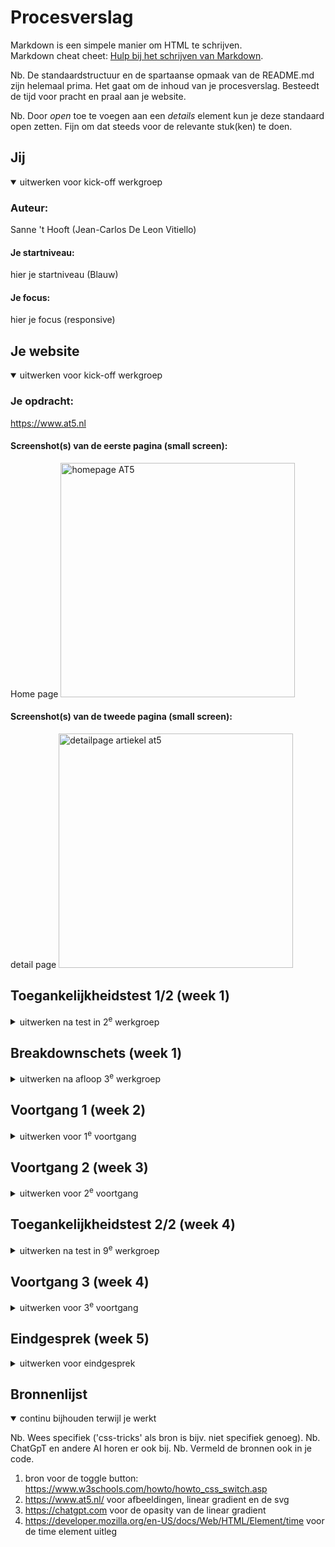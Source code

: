 # Procesverslag
Markdown is een simpele manier om HTML te schrijven.  
Markdown cheat cheet: [Hulp bij het schrijven van Markdown](https://github.com/adam-p/markdown-here/wiki/Markdown-Cheatsheet).

Nb. De standaardstructuur en de spartaanse opmaak van de README.md zijn helemaal prima. Het gaat om de inhoud van je procesverslag. Besteedt de tijd voor pracht en praal aan je website.

Nb. Door *open* toe te voegen aan een *details* element kun je deze standaard open zetten. Fijn om dat steeds voor de relevante stuk(ken) te doen.





## Jij

<details open>
  <summary>uitwerken voor kick-off werkgroep</summary>

  ### Auteur:
  Sanne 't Hooft (Jean-Carlos De Leon Vitiello)

  #### Je startniveau:
  hier je startniveau (Blauw)

  #### Je focus:
  hier je focus (responsive)
 
</details>





## Je website

<details open>
  <summary>uitwerken voor kick-off werkgroep</summary>

  ### Je opdracht:
  https://www.at5.nl

  #### Screenshot(s) van de eerste pagina (small screen): 
  Home page
  <img src="readme-images/Frame 2.png" width="375px" alt="homepage AT5">

  #### Screenshot(s) van de tweede pagina (small screen):
  detail page 
  <img src="readme-images/Frame 4.png" width="375px" alt="detailpage artiekel at5">
 
</details>



## Toegankelijkheidstest 1/2 (week 1)

<details>
  <summary>uitwerken na test in 2<sup>e</sup> werkgroep</summary>

  ### Bevindingen
  - de meeste titels zijn H1
  - er zitten veel errors
  - screen reader skipt de knop actueel.
  - at5 gebruikjt de standaard browser focus state


</details>



## Breakdownschets (week 1)

<details>
  <summary>uitwerken na afloop 3<sup>e</sup> werkgroep</summary>

  ### de hele pagina: 
  <img src="readme-images/Frame 1.png" width="375px" alt="breakdown van de hele pagina">

  ### dynamisch deel (bijv menu): 
  <img src="readme-images/Untitled.jpg" width="375px" alt="breakdown van een dynamisch deel">

</details>





## Voortgang 1 (week 2)

<details>
  <summary>uitwerken voor 1<sup>e</sup> voortgang</summary>

  ### Stand van zaken
  <img src="readme-images/Scherm­afbeelding 2024-10-29 om 17.06.14.png" width="375px" alt="uitomst opdracht 1">


  ### Agenda voor meeting
  samen met je groepje opstellen

  | Jean-Carlo     | Mila               | Teun         | student 4        |
  | ---            | ---                | ---          | ---              |
  | HTML/CSS       | en dit             | en ik dit    | en dan ik dat    |
  | Checken        | dit als er tijd is | nog een punt | dit wil ik zeker |
  |positionabsolute| ...                | ...          | ...              |
   grid

  ### Verslag van meeting
  hier na afloop snel de uitkomsten van de meeting vastleggen

  - Ik moet letten op de volgorde van mijn html eerst de htjes en dan de ptjes
  - meer wit ruimte tussen codes om het overzichtelijk te houden
  - ruim de code op die niet gebruikt worden.
  - gebruik order om de h2 onder de P te krijgen

</details>





## Voortgang 2 (week 3)

<details>
  <summary>uitwerken voor 2<sup>e</sup> voortgang</summary>

  ### Stand van zaken
  hier dit ging goed & dit was lastig (neem ook screenshots op van delen van je website en code)


  ### Agenda voor meeting
  samen met je groepje opstellen

  | Jean-c  1      | student 2          | student 3    | student 4        |
  | ---            | ---                | ---          | ---              |
  | Grid uitleg    | en dit             | en ik dit    | en dan ik dat    |
  |                | dit als er tijd is | nog een punt | dit wil ik zeker |
  | ...            | ...                | ...          | ...              |


  ### Verslag van meeting
  hier na afloop snel de uitkomsten van de meeting vastleggen

  - Ik liep vast met de grid maar dat is door een beetje ermee te oefenen tijdens de meeting wel gelukt

</details>





## Toegankelijkheidstest 2/2 (week 4)

<details>
  <summary>uitwerken na test in 9<sup>e</sup> werkgroep</summary>

  ### Bevindingen
  - ik heb de code voor de focus state toegevoegd in mijn css ookal gebruikt AT5 de standaard focus state
  - Ik moet de skip knop voor de screen reader nog toevoegen.
  - ik heb geen animaties in mijn ontwerp
  voor de rest werkte alles goed

</details>





## Voortgang 3 (week 4)

<details>
  <summary>uitwerken voor 3<sup>e</sup> voortgang</summary>

  ### Stand van zaken
  de hamburger menu maken ging wel goed maar reageerde niet als ik erop klikte.
  <img src="readme-images/Scherm­afbeelding 2024-10-29 om 17.03.59.png" width="375px" alt="uitomst opdracht 1">


  ### Agenda voor meeting
  samen met je groepje opstellen

  | jean-c         | student 2          | student 3    | student 4        |
  | ---            | ---                | ---          | ---              |
  | hamburger menu | en dit             | en ik dit    | en dan ik dat    |
  | opent niet     | dit als er tijd is | nog een punt | dit wil ik zeker |
  | ...            | ...                | ...          | ...              |


  ### Verslag van meeting
  hier na afloop snel de uitkomsten van de meeting vastleggen

  - Inplaats van hoofdletters te typen in de html gebruik transform propperty om de tekst in hoofdletters te veranderen
  - de hamburger menu kon ik niet openen omdat de z-index te laag was waardoor er iets voor de knop stond.
  - de html ziet er goed uit en is semantisch correct 
  - snel beginnen met de tweede pagina anders ga ik het niet halen.

</details>





## Eindgesprek (week 5)

<details>
  <summary>uitwerken voor eindgesprek</summary>

  ### Je uitkomst - karakteristiek screenshots:
  <img src="readme-images/dummy-plaatje.jpg" width="375px" alt="uitomst opdracht 1">


  ### Dit ging goed/Heb ik geleerd: 
  De grid was in het begin heel lastig maar na een tijde ermee te werken heb ik het wel onder controlle. Ik vond het vooral handig hoe makkelijk je kan aangeven waar je een element wilt hebben door simpel de collumn en de row aan te geven. Dat is veel handiger dan de flexbox naar mijn mening. ook was het leren van responsive design heel handig en leerzaam.

  <img src="readme-images/Grid.png" width="375px" alt="top">


  ### Dit was lastig/Is niet gelukt:
  At5 heeft een laad meer knop waarbij de SVG 360 grade draait wanneer je hoverd erop en wanneer je weer uit hoverd dan draait het terug. Ik kreeg de eerste draai aan de praat maar het draaide bij mij niet terug. Ik heb veel geprobeerd maar ik kwam er helaas niet uit waardoor ik het opgegeven.

  <img src="readme-images/hover-in-hover-out.png" width="375px" alt="bummer">
</details>





## Bronnenlijst

<details open>
  <summary>continu bijhouden terwijl je werkt</summary>

  Nb. Wees specifiek ('css-tricks' als bron is bijv. niet specifiek genoeg). 
  Nb. ChatGpT en andere AI horen er ook bij.
  Nb. Vermeld de bronnen ook in je code.

  1. bron voor de toggle button: https://www.w3schools.com/howto/howto_css_switch.asp
  2. https://www.at5.nl/ voor afbeeldingen, linear gradient en de svg
  3. https://chatgpt.com voor de opasity van de linear gradient 
  4. https://developer.mozilla.org/en-US/docs/Web/HTML/Element/time voor de time element uitleg

</details>
